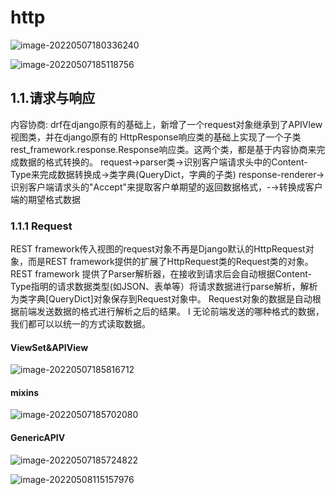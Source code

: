 # http



![image-20220507180336240](https://cdn.jsdelivr.net/gh/xuchaoxin1375/pictures@main/images/image-20220507180336240.png)

![image-20220507185118756](https://cdn.jsdelivr.net/gh/xuchaoxin1375/pictures@main/images/image-20220507185118756.png)

## 1.1.请求与响应

内容协商: drf在django原有的基础上，新增了一个request对象继承到了APIVlew视图类，并在django原有的
HttpResponse响应类的基础上实现了一个子类rest_framework.response.Response响应类。这两个类，都是基于内容协商来完成数据的格式转换的。
request->parser类->识别客户端请求头中的Content-Type来完成数据转换成->类字典(QueryDict，字典的子类)
response-renderer->识别客户端请求头的"Accept"来提取客户单期望的返回数据格式，-→转换成客户端的期望格式数据

### 1.1.1 Request

REST framework传入视图的request对象不再是Django默认的HttpRequest对象，而是REST framework提供的扩展了HttpRequest类的Request类的对象。
REST framework 提供了Parser解析器，在接收到请求后会自动根据Content-Type指明的请求数据类型(如JSON、表单等）将请求数据进行parse解析，解析为类字典[QueryDict]对象保存到Request对象中。
Request对象的数据是自动根据前端发送数据的格式进行解析之后的结果。
I
无论前端发送的哪种格式的数据，我们都可以以统一的方式读取数据。

#### ViewSet&APIView

![image-20220507185816712](https://cdn.jsdelivr.net/gh/xuchaoxin1375/pictures@main/images/image-20220507185816712.png)

#### mixins

![image-20220507185702080](https://cdn.jsdelivr.net/gh/xuchaoxin1375/pictures@main/images/image-20220507185702080.png)

#### GenericAPIV

![image-20220507185724822](https://cdn.jsdelivr.net/gh/xuchaoxin1375/pictures@main/images/image-20220507185724822.png)

![image-20220508115157976](https://cdn.jsdelivr.net/gh/xuchaoxin1375/pictures@main/images/image-20220508115157976.png)


